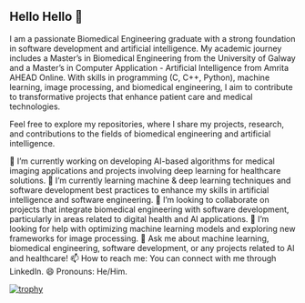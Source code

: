 ## Hello Hello 👋

I am a passionate Biomedical Engineering graduate with a strong foundation in software development and artificial intelligence. My academic journey includes a Master’s in Biomedical Engineering from the University of Galway and a Master’s in Computer Application - Artificial Intelligence from Amrita AHEAD Online.
With skills in programming (C, C++, Python), machine learning, image processing, and biomedical engineering, I aim to contribute to transformative projects that enhance patient care and medical technologies.

Feel free to explore my repositories, where I share my projects, research, and contributions to the fields of biomedical engineering and artificial intelligence.

🔭 I’m currently working on developing AI-based algorithms for medical imaging applications and projects involving deep learning for healthcare solutions.
🌱 I’m currently learning machine & deep learning techniques and software development best practices to enhance my skills in artificial intelligence and software engineering.
👯 I’m looking to collaborate on projects that integrate biomedical engineering with software development, particularly in areas related to digital health and AI applications.
🤔 I’m looking for help with optimizing machine learning models and exploring new frameworks for image processing.
💬 Ask me about machine learning, biomedical engineering, software development, or any projects related to AI and healthcare!
📫 How to reach me: You can connect with me through LinkedIn.
😄 Pronouns: He/Him.

[![trophy](https://github-profile-trophy.vercel.app/?MD-Rifat1709=ryo-ma&theme=onedark)](https://github.com/ryo-ma/github-profile-trophy)
